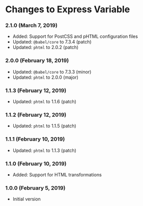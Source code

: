# Changes to Express Variable

### 2.1.0 (March 7, 2019)

- Added: Support for PostCSS and pHTML configuration files
- Updated: `@babel/core` to 7.3.4 (patch)
- Updated: `phtml` to 2.0.2 (patch)

### 2.0.0 (February 18, 2019)

- Updated: `@babel/core` to 7.3.3 (minor)
- Updated: `phtml` to 2.0.0 (major)

### 1.1.3 (February 12, 2019)

- Updated: `phtml` to 1.1.6 (patch)

### 1.1.2 (February 12, 2019)

- Updated: `phtml` to 1.1.5 (patch)

### 1.1.1 (February 10, 2019)

- Updated: `phtml` to 1.1.3 (patch)

### 1.1.0 (February 10, 2019)

- Added: Support for HTML transformations

### 1.0.0 (February 5, 2019)

- Initial version
